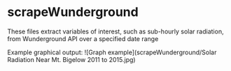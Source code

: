 # scrapeWunderground
These files extract variables of interest, such as sub-hourly solar radiation, from Wunderground API over a specified date range

Example graphical output:
![Graph example](scrapeWunderground/Solar Radiation Near Mt. Bigelow 2011 to 2015.jpg)
